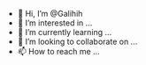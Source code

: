 - 👋 Hi, I’m @Galihih
- 👀 I’m interested in ...
- 🌱 I’m currently learning ...
- 💞️ I’m looking to collaborate on ...
- 📫 How to reach me ...

<!---
Galihih/Galihih is a ✨ special ✨ repository because its `README.md` (this file) appears on your GitHub profile.
You can click the Preview link to take a look at your changes.
--->
